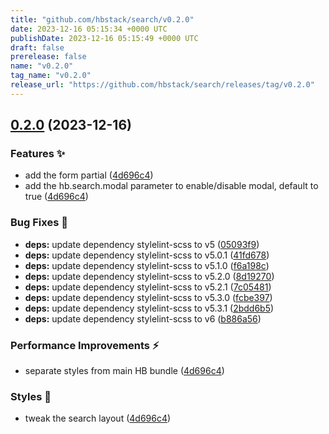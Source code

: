 ```yaml
---
title: "github.com/hbstack/search/v0.2.0"
date: 2023-12-16 05:15:34 +0000 UTC
publishDate: 2023-12-16 05:15:49 +0000 UTC
draft: false
prerelease: false
name: "v0.2.0"
tag_name: "v0.2.0"
release_url: "https://github.com/hbstack/search/releases/tag/v0.2.0"
---
```


## [0.2.0](https://github.com/hbstack/search/compare/v0.1.7...v0.2.0) (2023-12-16)


### Features ✨

* add the form partial ([4d696c4](https://github.com/hbstack/search/commit/4d696c4b9237310a4d073546bf221bbb2026d00b))
* add the hb.search.modal parameter to enable/disable modal, default to true ([4d696c4](https://github.com/hbstack/search/commit/4d696c4b9237310a4d073546bf221bbb2026d00b))


### Bug Fixes 🐞

* **deps:** update dependency stylelint-scss to v5 ([05093f9](https://github.com/hbstack/search/commit/05093f907032bca5f9fc72da894e34d2a5b43895))
* **deps:** update dependency stylelint-scss to v5.0.1 ([41fd678](https://github.com/hbstack/search/commit/41fd678b9085db16fc6adcb8cb6790e26277c9ef))
* **deps:** update dependency stylelint-scss to v5.1.0 ([f6a198c](https://github.com/hbstack/search/commit/f6a198cf609c5eb77404714a3542b25bdb093eb1))
* **deps:** update dependency stylelint-scss to v5.2.0 ([8d19270](https://github.com/hbstack/search/commit/8d192702016f7291a00d3c25f41a8d255c23473c))
* **deps:** update dependency stylelint-scss to v5.2.1 ([7c05481](https://github.com/hbstack/search/commit/7c05481c2c3d093a045468a28c0f44060e604f08))
* **deps:** update dependency stylelint-scss to v5.3.0 ([fcbe397](https://github.com/hbstack/search/commit/fcbe397382e63818b262d8353c1322c610a91a79))
* **deps:** update dependency stylelint-scss to v5.3.1 ([2bdd6b5](https://github.com/hbstack/search/commit/2bdd6b50b5cc60d26f0374873cf9f7881ef04e45))
* **deps:** update dependency stylelint-scss to v6 ([b886a56](https://github.com/hbstack/search/commit/b886a56984a5d83ef4e2a67c497e941da2d43d8e))


### Performance Improvements ⚡️

* separate styles from main HB bundle ([4d696c4](https://github.com/hbstack/search/commit/4d696c4b9237310a4d073546bf221bbb2026d00b))


### Styles 🎨

* tweak the search layout ([4d696c4](https://github.com/hbstack/search/commit/4d696c4b9237310a4d073546bf221bbb2026d00b))
